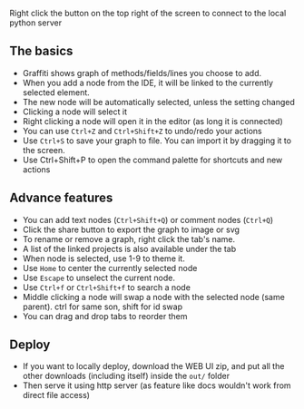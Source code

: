 Right click the button on the top right of the screen to connect to the local python server

## The basics

- Graffiti shows graph of methods/fields/lines you choose to add.
- When you add a node from the IDE, it will be linked to the currently selected element.
- The new node will be automatically selected, unless the setting changed
- Clicking a node will select it
- Right clicking a node will open it in the editor (as long it is connected)
- You can use `Ctrl+Z` and `Ctrl+Shift+Z` to undo/redo your actions
- Use `Ctrl+S` to save your graph to file. You can import it by dragging it to the screen.
- Use Ctrl+Shift+P to open the command palette for shortcuts and new actions

## Advance features

- You can add text nodes (`Ctrl+Shift+Q`) or comment nodes (`Ctrl+Q`)
- Click the share button to export the graph to image or svg
- To rename or remove a graph, right click the tab's name.
- A list of the linked projects is also available under the tab
- When node is selected, use 1-9 to theme it.
- Use `Home` to center the currently selected node
- Use `Escape` to unselect the current node.
- Use `Ctrl+f` or `Ctrl+Shift+f` to search a node
- Middle clicking a node will swap a node with the selected node (same parent). ctrl for same son, shift for id swap
- You can drag and drop tabs to reorder them

## Deploy

- If you want to locally deploy, download the WEB UI zip, and put all the other downloads (including itself) inside the `out/` folder
- Then serve it using http server (as feature like docs wouldn't work from direct file access)
